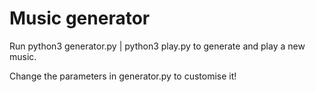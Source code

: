 # Music generator

Run python3 generator.py | python3 play.py to generate and play a new music.

Change the parameters in generator.py to customise it!